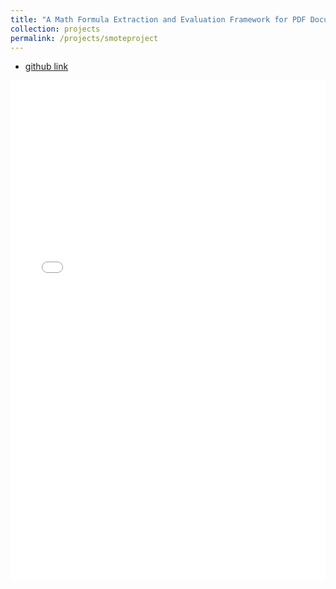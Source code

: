 ```yaml
---
title: "A Math Formula Extraction and Evaluation Framework for PDF Documents"
collection: projects
permalink: /projects/smoteproject
---
```


- [github link](https://github.com/ConorGagliardi/Deep-Packet)<br>

<iframe src="/files/SMOTE_PROJECT_RESEARCH_PAPER.pdf" width="100%" height="800" frameborder="no" border="0" marginwidth="0" marginheight="0"></iframe>


